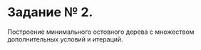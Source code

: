 # Задание № 2.
Построение минимального остовного дерева с множеством дополнительных условий и итераций.
